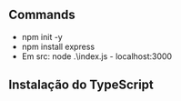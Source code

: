 ## Commands

- npm init -y
- npm install express
- Em src: node .\index.js - localhost:3000

## Instalação do TypeScript
